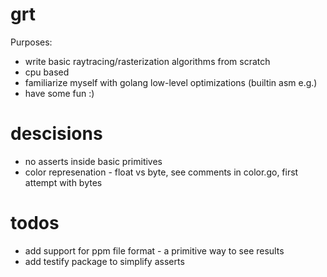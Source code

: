 # grt

Purposes:
- write basic raytracing/rasterization algorithms from scratch
- cpu based
- familiarize myself with golang low-level optimizations (builtin asm e.g.)
- have some fun :)

# descisions

- no asserts inside basic primitives
- color represenation - float vs byte, see comments in color.go, first attempt with bytes

# todos

- add support for ppm file format - a primitive way to see results
- add testify package to simplify asserts
